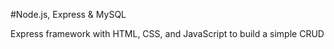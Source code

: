 #Node.js, Express & MySQL 


   Express framework with HTML, CSS, and JavaScript to build a simple CRUD 
